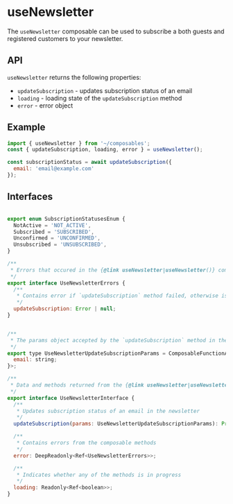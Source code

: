 # useNewsletter

The `useNewsletter` composable can be used to subscribe a both guests and registered customers to your newsletter. 

## API

`useNewsletter` returns the following properties:
- `updateSubscription` - updates subscription status of an email
- `loading` - loading state of the `updateSubscription` method
- `error` - error object

## Example

```js
import { useNewsletter } from '~/composables';
const { updateSubscription, loading, error } = useNewsletter();

const subscriptionStatus = await updateSubscription({ 
  email: 'email@example.com'
});
```

## Interfaces

```js

export enum SubscriptionStatusesEnum {
  NotActive = 'NOT_ACTIVE',
  Subscribed = 'SUBSCRIBED',
  Unconfirmed = 'UNCONFIRMED',
  Unsubscribed = 'UNSUBSCRIBED',
}

/**
 * Errors that occured in the {@link useNewsletter|useNewsletter()} composable
 */
export interface UseNewsletterErrors {
  /**
   * Contains error if `updateSubscription` method failed, otherwise is `null`
   */
  updateSubscription: Error | null;
}


/**
 * The params object accepted by the `updateSubscription` method in the {@link useNewsletter|useNewsletter()} composable
 */
export type UseNewsletterUpdateSubscriptionParams = ComposableFunctionArgs<{
  email: string;
}>;

/**
 * Data and methods returned from the {@link useNewsletter|useNewsletter()} composable
 */
export interface UseNewsletterInterface {
  /**
   * Updates subscription status of an email in the newsletter
   */
  updateSubscription(params: UseNewsletterUpdateSubscriptionParams): Promise<SubscriptionStatusesEnum>;

  /**
   * Contains errors from the composable methods
   */
  error: DeepReadonly<Ref<UseNewsletterErrors>>;

  /**
   * Indicates whether any of the methods is in progress
   */
  loading: Readonly<Ref<boolean>>;
}
```